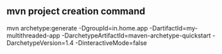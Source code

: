## mvn project creation command
mvn archetype:generate -DgroupId=in.home.app -DartifactId=my-multithreaded-app -DarchetypeArtifactId=maven-archetype-quickstart -DarchetypeVersion=1.4 -DinteractiveMode=false
